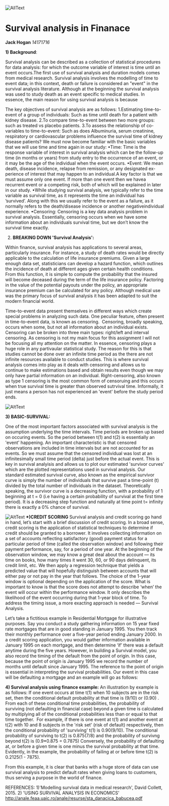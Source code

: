 ![AllText](https://github.com/ULStats/MA4128Assessment-2018/blob/master/Finance.jpg)

Survival analysis in Finanace
===================================
**Jack Hogan**
*14171716*

__1) Background__:

Survival analysis can be described as a collection of statistical procedures for data analysis:  for which the outcome variable of interest is time until an event occurs.The first use of survival analysis and duration models comes from medical research.
Survival analysis involves the modelling of time to event data; in this context, death or failure
is considered an "event" in the survival analysis literature. Although at the beginning the
survival analysis was used to study death as an event specific to medical studies.
In essence, the main reason for using survival analysis is because 

The key objectives of survival analysis are as follows:
1.Estimating time-to-event of a group of individuals:
Such as time until death for a patient with kidney disease.
2.To compare time-to-event between two more groups:
such as treated vs placebo patients.
3.To assess the relationship of co-variables to time-to-event:
Such as does Albuminuria, serum creatinine, respiratory or cardiovascular problems influence the survival time of kidney disease patients? We must now become familiar with the basic variables that we will use time and time again in our study:
•Time:
Time is the response variable of interest in survival analysis which can be the follow-up time (in months or years) from study entry to the occurrence of an event, or it may be the age of the individual when the event occurs.
•Event:
We mean death, disease incidence, relapse from remission, or any designated ex-perience of interest that may happen to an individual.A key factor is that we must assume only one event.  If more than one event then we havea recurrent event or a competing risk, both of which will be explained in later in our study.
•While studying survival analysis, we typically refer to the time variable as survival time, as it represents the time an individual has ’survived’.  Along with this we usually refer to the event as a failure, as it normally refers to the death/disease incidence or another negativeindividual experience.
•Censoring:
Censoring  is  a  key  data  analysis  problem  in  survival  analysis.   Essentially, censoring occurs when we have some information about an individuals survival time, but we don’t know the survival time exactly.

2) __BREAKING DOWN 'Survival Analysis':__

Within finance, survival analysis has applications to several areas, particularly insurance. For instance, a study of death rates would be directly applicable to the calculation of life insurance premiums. Given a large enough data set, statisticians can develop a hazard function, which outlines the incidence of death at different ages given certain health conditions. From this function, it is simple to compute the probability that the insured will become deceased during the term of the life insurance policy. Factoring in the value of the potential payouts under the policy, an appropriate insurance premium can be calculated for any policy.
Although medical use was the primary focus of survival analysis it has been adapted to suit the modern financial world.

Time-to-event data present themselves in different ways which create special problems in analyzing
such data. One peculiar feature, often present in time-to-event data, is known as censoring. 
Censoring, broadly speaking, occurs when some, but not all information about an individual exists.
Censoring can be broken into three main types: right/left and interval censoring. As censoring is not my main focus for this assignment 
I will not be focusing all my attention on the matter. In essence, censoring plays a huge role in any partivaular statistical study. The reason for this is that studies cannot be done over an infinite time period as the there are not infinite resources available to conduct studies. This is where survival analysis comes into play as it deals with censoring and allows us to continue to make estimations based and obtain results even though we may only have partial information on an individual. Right-censoring, also known as type 1 censoring is the most common form of censoruing and this occurs when true survival time is greater than observed sutrvival time. Informally, it just means a person has not experienced an 'event' before the study period ends.

![AltText](https://github.com/ULStats/MA4128Assessment-2018/blob/master/Rightcensoring.png)

__3) BASIC-SURVIVAL:__

One of the most important factors associated with survival analysis is the assumption underlying the time intervals. Time periods are broken up based on occuring events. So the period between t(1) and t(2) is essentially an 'event' happening. An important characteristic is that censored observations are included in time intervals but are not accounted for as events. So we must assume that the censored individual was lost at an infinitesimally small time period (delta) just before the actual event. This is key in survival analyisis and allows us to plot our estimated 'survivor curves' which are the plotted representations used in survival analysis.
Our standard estimated survival curve, also known as the empirical survivor curve is simply the number of individuals that survive past a time-point (t) divided by the total number of individuals in the dataset.
Theoretically speaking, the survivor curve is a decreasing function, with a probability of 1 beginning at t = 0 (i.e having a certain probability of survival at the first time period).
It is a decreasing step function and naturally at time point t= infinity there is exactly a 0% chance of survival.

![AltText](https://github.com/ULStats/MA4128Assessment-2018/blob/master/Survivalfunction.png)
__*)CREDIT SCORING__
Survival analysis and credit scoring go hand in hand, let’s start with a brief discussion of credit scoring. 
In a broad sense, credit scoring is the application of statistical techniques to determine if credit should be granted to a borrower. 
It involves collecting information on a set of accounts reflecting satisfactory (good) payment status for a particular period of
time (called the observation window) and following their payment performance, say, for a period of one year. 
At the beginning of the observation window, we may know a great deal about the account — its time on books, how many times it went 30, 60, or 90 days delinquent, its credit limit, etc. 
We then apply a regression technique that yields a predicted value that will hopefully distinguish between accounts that will either pay or not pay in the year that follows. 
The choice of the 1-year window is optional depending on the application of the score. 
What is important to know is that the score does not attempt to describe ‘when’ the event will occur within the performance window. 
It only describes the likelihood of the event occurring during that 1-year block of time.
To address the timing issue, a more exacting approach is needed — Survival Analysis.

Let’s take a fictitious example in Residential Mortgage for illustrative purposes. 
Say you conduct a study gathering information on 15 year fixed rate mortgages that are in good standing in January 1995.
You then track their monthly performance over a five-year period ending January 2000. 
In a credit scoring application, you would gather information available in January 1995 on each mortgage, and then determine ‘if’ there
was a default anytime during the five years.
However, in building a Survival model, you also record the timing of the default from the point of origin. 
In this case, because the point of origin is January 1995 we record the number of months until default since January 1995. 
The reference to the point of origin is essential in interpreting the survival probabilities.
Our event in this case will be defaulting a mortgage and an example will go as follows:

__4) Survival analysis using finance example:__
An illustration by example is as follows: If one event occurs at time t(1) when 10 subjects are in the risk set, then the conditional default probability at that time is (9/10) or (0.90) . From each of these conditional time probabilities, the probability of surviving (not defaulting in financial case) beyond a given time is calculated by multiplying all of the conditional probabilities less than or equal to that time together.  For example, if there is one event at t(1) and another event at t(2) with 10 and 8 subjects in the 'risk set' (risk of default) respectively, then the conditional probability of 'surviving'  t(1) is 0.90(9/10). The conditional probability of surviving to t(2) is 0.875(7/8) and the probability of survivng beyond t(2) is (0.9*0.875 = 0.7875)
Conversely, the probability of defaulting at, or before a given time is one minus the survival probability at that time.  
Evidently, in the example, the probability of failing at or before time t(2) is  0.2125(1 - 7875).

From this example, it is clear that banks with a huge store of data can use survival analysis to predict default rates when giving loans to customers, thus serving a purpose in the world of finance.

REFERENCES:
1)'Modelling survival data in medical research', David Collett, 2015.
2) 'USING SURVIVAL ANALYSIS IN ECONOMICS'
http://anale.feaa.uaic.ro/anale/resurse/sta_danacica_babucea.pdf
